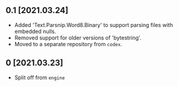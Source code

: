 0.1 [2021.03.24]
----------------
* Added 'Text.Parsnip.Word8.Binary' to support parsing files with embedded nulls.
* Removed support for older versions of 'bytestring'.
* Moved to a separate repository from `codex`.

0 [2021.03.23]
--------------
* Split off from `engine`
